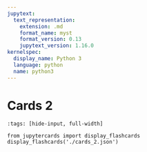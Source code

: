 ```yaml
---
jupytext:
  text_representation:
    extension: .md
    format_name: myst
    format_version: 0.13
    jupytext_version: 1.16.0
kernelspec:
  display_name: Python 3
  language: python
  name: python3
---
```


# Cards 2

```{code-cell} ipython3
:tags: [hide-input, full-width]

from jupytercards import display_flashcards
display_flashcards('./cards_2.json')
```
